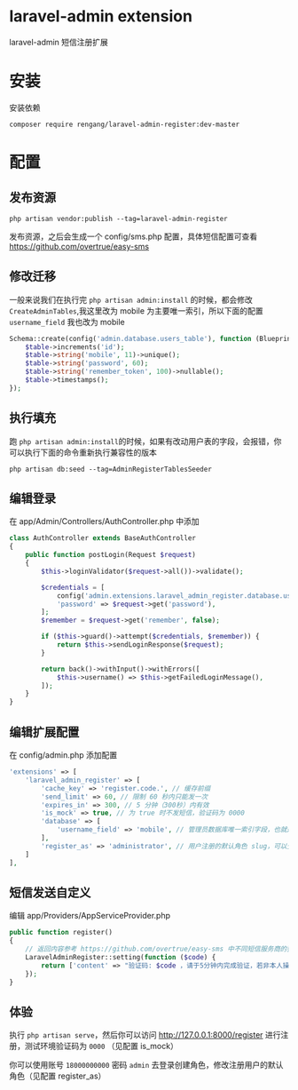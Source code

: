 laravel-admin extension
======

laravel-admin 短信注册扩展

# 安装

安装依赖
```
composer require rengang/laravel-admin-register:dev-master
```

# 配置

## 发布资源
```
php artisan vendor:publish --tag=laravel-admin-register
```
发布资源，之后会生成一个 config/sms.php 配置，具体短信配置可查看 https://github.com/overtrue/easy-sms 

## 修改迁移
一般来说我们在执行完 `php artisan admin:install` 的时候，都会修改 `CreateAdminTables`,我这里改为 mobile 为主要唯一索引，所以下面的配置 `username_field` 我也改为 mobile
```php
Schema::create(config('admin.database.users_table'), function (Blueprint $table) {
    $table->increments('id');
    $table->string('mobile', 11)->unique();
    $table->string('password', 60);
    $table->string('remember_token', 100)->nullable();
    $table->timestamps();
});
```

## 执行填充
跑 `php artisan admin:install`的时候，如果有改动用户表的字段，会报错，你可以执行下面的命令重新执行兼容性的版本
``` 
php artisan db:seed --tag=AdminRegisterTablesSeeder
```

## 编辑登录
在 app/Admin/Controllers/AuthController.php 中添加
```php
class AuthController extends BaseAuthController
{
    public function postLogin(Request $request)
    {
        $this->loginValidator($request->all())->validate();

        $credentials = [
            config('admin.extensions.laravel_admin_register.database.username_field', 'mobile') => $request->get($this->username()),
            'password' => $request->get('password'),
        ];
        $remember = $request->get('remember', false);

        if ($this->guard()->attempt($credentials, $remember)) {
            return $this->sendLoginResponse($request);
        }

        return back()->withInput()->withErrors([
            $this->username() => $this->getFailedLoginMessage(),
        ]);
    }
}
```

## 编辑扩展配置
在 config/admin.php 添加配置

```php
'extensions' => [
    'laravel_admin_register' => [
        'cache_key' => 'register.code.', // 缓存前缀
        'send_limit' => 60, // 限制 60 秒内只能发一次
        'expires_in' => 300, // 5 分钟（300秒）内有效
        'is_mock' => true, // 为 true 时不发短信，验证码为 0000
        'database' => [
            'username_field' => 'mobile', // 管理员数据库唯一索引字段，也就是存储手机号码的字段
        ],
        'register_as' => 'administrator', // 用户注册的默认角色 slug，可以登录后去创建角色
    ]
],
```

## 短信发送自定义
编辑 app/Providers/AppServiceProvider.php
```php
public function register()
{
    // 返回内容参考 https://github.com/overtrue/easy-sms 中不同短信服务商的要求，此处返回 $easysms->send() 的第二个参数
    LaravelAdminRegister::setting(function ($code) {
        return ['content' => "验证码: $code ，请于5分钟内完成验证，若非本人操作，请忽略本短信。"];
    });
}
```

## 体验

执行 `php artisan serve`，然后你可以访问 http://127.0.0.1:8000/register 进行注册，测试环境验证码为 `0000` （见配置 is_mock）

你可以使用账号 `18000000000` 密码 `admin` 去登录创建角色，修改注册用户的默认角色（见配置 register_as）
